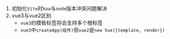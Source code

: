 1. 初始化`Vite`时`koa`与`node`版本冲突问题解决
2. vue3与vue2区别
   + `vue3`的模板标签将会支持多个根标签
   + `vue3`中`createApp(组件)`但`vue2`是`new Vue({template, render})`

